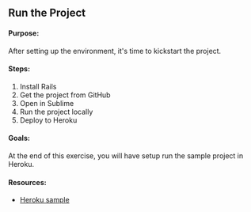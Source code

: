 ## Run the Project

#### Purpose:

After setting up the environment, it's time to kickstart the project.

#### Steps:

1. Install Rails
2. Get the project from GitHub
3. Open in Sublime
4. Run the project locally
5. Deploy to Heroku

#### Goals:

At the end of this exercise, you will have setup run the sample project in Heroku.

#### Resources:

- [Heroku sample](https://cuhk-air-quality.herokuapp.com/)

